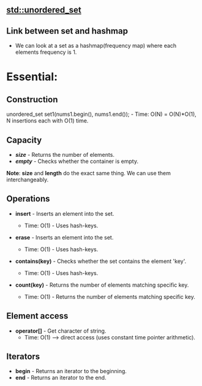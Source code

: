## [std::unordered_set](https://en.cppreference.com/w/cpp/container/unordered_set.html)

## Link between set and hashmap
- We can look at a set as a hashmap(frequency map) where each elements frequency is 1.
  
# Essential:

## Construction
  unordered_set<int> set1(nums1.begin(), nums1.end());
    - Time: O(N) = O(N)*O(1), N insertions each with O(1) time.

## Capacity

- ***size*** - Returns the number of elements.
- ***empty*** - Checks whether the container is empty.

**Note**: **size** and **length** do the exact same thing. We can use them interchangeably.

## Operations

- **insert** - Inserts an element into the set.
  - Time: O(1) - Uses hash-keys.

- **erase** - Inserts an element into the set.
  - Time: O(1) - Uses hash-keys.
 
- **contains(key)** - Checks whether the set contains the element 'key'.
  - Time: O(1) - Uses hash-keys.
 
- **count(key)** - Returns the number of elements matching specific key.
  - Time: O(1) - Returns the number of elements matching specific key.


## Element access

- **operator[]** - Get character of string.
  - Time: O(1) --> direct access (uses constant time pointer arithmetic).

## Iterators
- **begin** - Returns an iterator to the beginning.
- **end** - Returns an iterator to the end.
